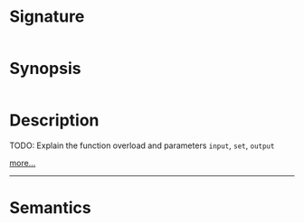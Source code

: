 # Signature
```vikid-signature
```

# Synopsis
```vikid-synopsis
```

# Description
TODO: Explain the function overload and parameters `input`, `set`, `output`

[more...](https://en.wikipedia.org/wiki/Set_(mathematics))

----
# Semantics